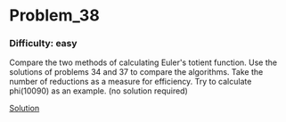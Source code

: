 # Problem_38
### Difficulty: easy
Compare the two methods of calculating Euler's totient function.
Use the solutions of problems 34 and 37 to compare the algorithms. Take the number of reductions as a measure for efficiency. Try to calculate phi(10090) as an example.
(no solution required)

[Solution](https://wiki.haskell.org)
